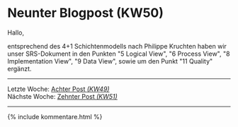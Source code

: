 # Neunter Blogpost (KW50)

Hallo,

entsprechend des 4+1 Schichtenmodells nach Philippe Kruchten haben wir unser SRS-Dokument in den Punkten "5 Logical View", "6 Process View", "8 Implementation View", "9 Data View", sowie um den Punkt "11 Quality" ergänzt.

---  
Letzte Woche: [Achter Post _(KW49)_](08_ArchiSigniRequi.md)  
Nächste Woche: [Zehnter Post _(KW51)_](10_Semesterabschluss.md)

---

{% include kommentare.html %}
